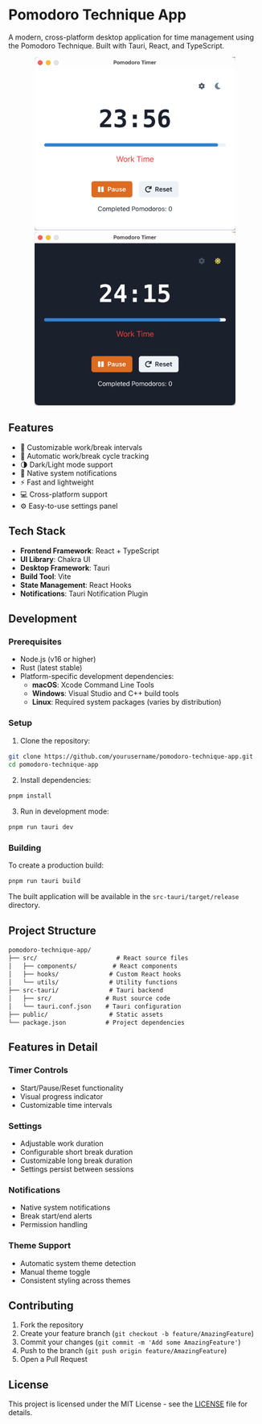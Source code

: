 # Pomodoro Technique App

A modern, cross-platform desktop application for time management using the Pomodoro Technique. Built with Tauri, React, and TypeScript.

<p align="center">
  <img src="./screenshots/app-light.png" width="400" />
  <img src="./screenshots/app-dark.png" width="400" />
</p>

## Features

- 🎯 Customizable work/break intervals
- 🔄 Automatic work/break cycle tracking
- 🌗 Dark/Light mode support
- 🔔 Native system notifications
- ⚡ Fast and lightweight
- 💻 Cross-platform support
- ⚙️ Easy-to-use settings panel

## Tech Stack

- **Frontend Framework**: React + TypeScript
- **UI Library**: Chakra UI
- **Desktop Framework**: Tauri
- **Build Tool**: Vite
- **State Management**: React Hooks
- **Notifications**: Tauri Notification Plugin

## Development

### Prerequisites

- Node.js (v16 or higher)
- Rust (latest stable)
- Platform-specific development dependencies:
  - **macOS**: Xcode Command Line Tools
  - **Windows**: Visual Studio and C++ build tools
  - **Linux**: Required system packages (varies by distribution)

### Setup

1. Clone the repository:
```bash
git clone https://github.com/yourusername/pomodoro-technique-app.git
cd pomodoro-technique-app
```

2. Install dependencies:
```bash
pnpm install
```

3. Run in development mode:
```bash
pnpm run tauri dev
```

### Building

To create a production build:
```bash
pnpm run tauri build
```

The built application will be available in the `src-tauri/target/release` directory.

## Project Structure

```
pomodoro-technique-app/
├── src/                      # React source files
│   ├── components/          # React components
│   ├── hooks/              # Custom React hooks
│   └── utils/              # Utility functions
├── src-tauri/              # Tauri backend
│   ├── src/               # Rust source code
│   └── tauri.conf.json    # Tauri configuration
├── public/                 # Static assets
└── package.json           # Project dependencies
```

## Features in Detail

### Timer Controls
- Start/Pause/Reset functionality
- Visual progress indicator
- Customizable time intervals

### Settings
- Adjustable work duration
- Configurable short break duration
- Customizable long break duration
- Settings persist between sessions

### Notifications
- Native system notifications
- Break start/end alerts
- Permission handling

### Theme Support
- Automatic system theme detection
- Manual theme toggle
- Consistent styling across themes

## Contributing

1. Fork the repository
2. Create your feature branch (`git checkout -b feature/AmazingFeature`)
3. Commit your changes (`git commit -m 'Add some AmazingFeature'`)
4. Push to the branch (`git push origin feature/AmazingFeature`)
5. Open a Pull Request

## License

This project is licensed under the MIT License - see the [LICENSE](LICENSE) file for details.
